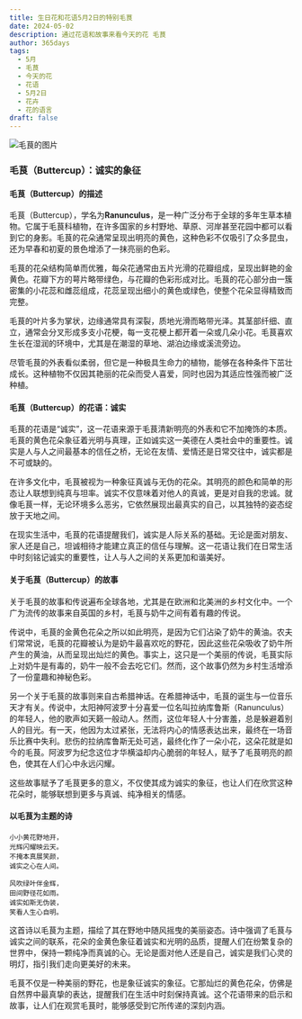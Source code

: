 ```yaml
---
title: 生日花和花语5月2日的特别毛茛
date: 2024-05-02
description: 通过花语和故事来看今天的花 毛茛
author: 365days
tags:
  - 5月
  - 毛茛
  - 今天的花
  - 花语
  - 5月2日
  - 花卉
  - 花的语言
draft: false
---
```



![毛茛的图片](https://cdn.pixabay.com/photo/2023/07/02/07/20/buttercup-8101494_1280.jpg#center#center)


### 毛茛（Buttercup）：诚实的象征

#### 毛茛（Buttercup）的描述

毛茛（Buttercup），学名为**Ranunculus**，是一种广泛分布于全球的多年生草本植物。它属于毛茛科植物，在许多国家的乡村野地、草原、河岸甚至花园中都可以看到它的身影。毛茛的花朵通常呈现出明亮的黄色，这种色彩不仅吸引了众多昆虫，还为早春和初夏的景色增添了一抹亮丽的色彩。

毛茛的花朵结构简单而优雅，每朵花通常由五片光滑的花瓣组成，呈现出鲜艳的金黄色。花瓣下方的萼片略带绿色，与花瓣的色彩形成对比。毛茛的花心部分由一簇密集的小花蕊和雌蕊组成，花蕊呈现出细小的黄色或绿色，使整个花朵显得精致而完整。

毛茛的叶片多为掌状，边缘通常具有深裂，质地光滑而略带光泽。其茎部纤细、直立，通常会分叉形成多支小花梗，每一支花梗上都开着一朵或几朵小花。毛茛喜欢生长在湿润的环境中，尤其是在潮湿的草地、湖泊边缘或溪流旁边。

尽管毛茛的外表看似柔弱，但它是一种极具生命力的植物，能够在各种条件下茁壮成长。这种植物不仅因其艳丽的花朵而受人喜爱，同时也因为其适应性强而被广泛种植。

#### 毛茛（Buttercup）的花语：诚实

毛茛的花语是“诚实”，这一花语来源于毛茛清新明亮的外表和它不加掩饰的本质。毛茛的黄色花朵象征着光明与真理，正如诚实这一美德在人类社会中的重要性。诚实是人与人之间最基本的信任之桥，无论在友情、爱情还是日常交往中，诚实都是不可或缺的。

在许多文化中，毛茛被视为一种象征真诚与无伪的花朵。其明亮的颜色和简单的形态让人联想到纯真与坦率。诚实不仅意味着对他人的真诚，更是对自我的忠诚。就像毛茛一样，无论环境多么恶劣，它依然展现出最真实的自己，以其独特的姿态绽放于天地之间。

在现实生活中，毛茛的花语提醒我们，诚实是人际关系的基础。无论是面对朋友、家人还是自己，坦诚相待才能建立真正的信任与理解。这一花语让我们在日常生活中时刻铭记诚实的重要性，让人与人之间的关系更加和谐美好。

#### 关于毛茛（Buttercup）的故事

关于毛茛的故事和传说遍布全球各地，尤其是在欧洲和北美洲的乡村文化中。一个广为流传的故事来自英国的乡村，毛茛与奶牛之间有着有趣的传说。

传说中，毛茛的金黄色花朵之所以如此明亮，是因为它们沾染了奶牛的黄油。农夫们常常说，毛茛的花瓣被认为是奶牛最喜欢吃的野花，因此这些花朵吸收了奶牛所产生的黄油，从而呈现出灿烂的黄色。事实上，这只是一个美丽的传说，毛茛实际上对奶牛是有毒的，奶牛一般不会去吃它们。然而，这个故事仍然为乡村生活增添了一份童趣和神秘色彩。

另一个关于毛茛的故事则来自古希腊神话。在希腊神话中，毛茛的诞生与一位音乐天才有关。传说中，太阳神阿波罗十分喜爱一位名叫拉纳库鲁斯（Ranunculus）的年轻人，他的歌声如天籁一般动人。然而，这位年轻人十分害羞，总是躲避着别人的目光。有一天，他因为太过紧张，无法将内心的情感表达出来，最终在一场音乐比赛中失利。悲伤的拉纳库鲁斯无处可逃，最终化作了一朵小花，这朵花就是如今的毛茛。阿波罗为纪念这位才华横溢却内心脆弱的年轻人，赋予了毛茛明亮的颜色，使其在人们心中永远闪耀。

这些故事赋予了毛茛更多的意义，不仅使其成为诚实的象征，也让人们在欣赏这种花朵时，能够联想到更多与真诚、纯净相关的情感。

#### 以毛茛为主题的诗

	小小黄花野地开，  
	光辉闪耀映云天。  
	不掩本真展笑颜，  
	诚实之心在人间。
	
	风吹绿叶伴金辉，  
	田间野径花如雨。  
	诚实如斯无伪装，  
	笑看人生心自明。

这首诗以毛茛为主题，描绘了其在野地中随风摇曳的美丽姿态。诗中强调了毛茛与诚实之间的联系，花朵的金黄色象征着诚实和光明的品质，提醒人们在纷繁复杂的世界中，保持一颗纯净而真诚的心。无论是面对他人还是自己，诚实是我们心灵的明灯，指引我们走向更美好的未来。

毛茛不仅是一种美丽的野花，也是象征诚实的象征。它那灿烂的黄色花朵，仿佛是自然界中最真挚的表达，提醒我们在生活中时刻保持真诚。这个花语带来的启示和故事，让人们在观赏毛茛时，能够感受到它所传递的深刻内涵。
